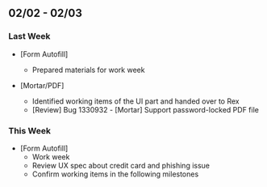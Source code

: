 ## 02/02 - 02/03 ##

### Last Week ###

* [Form Autofill]
    - Prepared materials for work week

* [Mortar/PDF]
    - Identified working items of the UI part and handed over to Rex
    - [Review] Bug 1330932 - [Mortar] Support password-locked PDF file

### This Week ###

* [Form Autofill]
    - Work week
    - Review UX spec about credit card and phishing issue
    - Confirm working items in the following milestones
